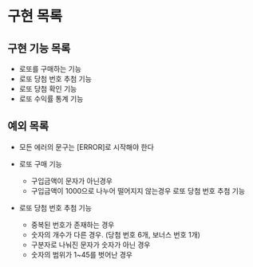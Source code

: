 # 구현 목록

## 구현 기능 목록

- 로또를 구매하는 기능
- 로또 당첨 번호 추첨 기능
- 로또 당첨 확인 기능
- 로또 수익률 통계 기능

## 예외 목록

- 모든 에러의 문구는 [ERROR]로 시작해야 한다

- 로또 구매 기능
   - 구입금액이 문자가 아닌경우
   - 구입금액이 1000으로 나누어 떨어지지 않는경우 로또 당첨 번호 추첨 기능
  

- 로또 당첨 번호 추첨 기능
  - 중복된 번호가 존재하는 경우
  - 숫자의 개수가 다른 경우. (당첨 번호 6개, 보너스 번호 1개)
  - 구분자로 나눠진 문자가 숫자가 아닌 경우
  - 숫자의 범위가 1~45를 벗어난 경우
